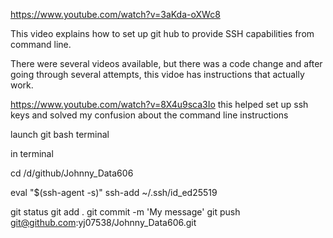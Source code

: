https://www.youtube.com/watch?v=3aKda-oXWc8

This video explains how to set up git hub to provide SSH capabilities from command line.

There were several videos available, but there was a code change and after going through several attempts, this vidoe has instructions that actually work.


https://www.youtube.com/watch?v=8X4u9sca3Io
this helped set up ssh keys and solved my confusion about the command line instructions


launch git bash terminal

in terminal

cd /d/github/Johnny_Data606

eval "$(ssh-agent -s)"
ssh-add ~/.ssh/id_ed25519

git status
git add .
git commit -m 'My message'
git push git@github.com:yj07538/Johnny_Data606.git
